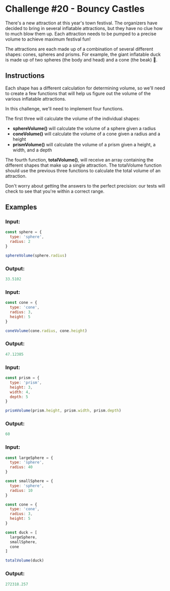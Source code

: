 # Challenge #20 - Bouncy Castles

There's a new attraction at this year's town festival. The organizers have decided to bring in several inflatable attractions, but they have no clue how to much blow them up. Each attraction needs to be pumped to a precise volume to achieve maximum festival fun!

The attractions are each made up of a combination of several different shapes: cones, spheres and prisms. For example, the giant inflatable duck is made up of two spheres (the body and head) and a cone (the beak) 🦆.

## Instructions
Each shape has a different calculation for determining volume, so we'll need to create a few functions that will help us figure out the volume of the various inflatable attractions.

In this challenge, we'll need to implement four functions.

The first three will calculate the volume of the individual shapes:

* **sphereVolume()** will calculate the volume of a sphere given a radius
* **coneVolume()** will calculate the volume of a cone given a radius and a height
* **prismVolume()** will calculate the volume of a prism given a height, a width, and a depth

The fourth function, **totalVolume()**, will receive an array containing the different shapes that make up a single attraction. The totalVolume function should use the previous three functions to calculate the total volume of an attraction.

Don't worry about getting the answers to the perfect precision: our tests will check to see that you're within a correct range.

## Examples
### Input:
```javascript
const sphere = {
  type: 'sphere',
  radius: 2
}

sphereVolume(sphere.radius)
```
### Output:
```javascript
33.5102
```
### Input:
```javascript
const cone = {
  type: 'cone',
  radius: 3,
  height: 5
}

coneVolume(cone.radius, cone.height)
```
### Output:
```javascript
47.12385
```
### Input:
```javascript
const prism = {
  type: 'prism',
  height: 3,
  width: 4,
  depth: 5
}

prismVolume(prism.height, prism.width, prism.depth)
```
### Output:
```javascript
60
```
### Input:
```javascript
const largeSphere = {
  type: 'sphere',
  radius: 40
}

const smallSphere = {
  type: 'sphere',
  radius: 10
}

const cone = {
  type: 'cone',
  radius: 3,
  height: 5
}

const duck = [
  largeSphere,
  smallSphere,
  cone
]

totalVolume(duck)
```    
### Output:
```javascript
272318.257
```
